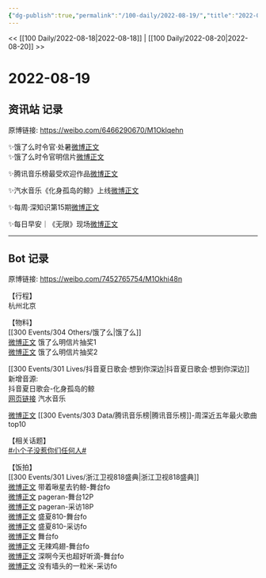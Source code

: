 ```yaml
---
{"dg-publish":true,"permalink":"/100-daily/2022-08-19/","title":"2022-08-19"}
---
```



<< [[100 Daily/2022-08-18\|2022-08-18]] | [[100 Daily/2022-08-20\|2022-08-20]] >>

# 2022-08-19

## 资讯站 记录

原博链接: https://weibo.com/6466290670/M1Oklqehn

✨饿了么时令官·处暑[微博正文](https://m.weibo.cn/6466290670/4804241325301237)  
✨饿了么时令官明信片[微博正文](https://m.weibo.cn/6466290670/4804314172494453)

✨腾讯音乐榜最受欢迎作品[微博正文](https://m.weibo.cn/6466290670/4804317439853315)

✨汽水音乐《化身孤岛的鲸》上线[微博正文](https://m.weibo.cn/6466290670/4804167715784762)

✨每周·深知识第15期[微博正文](https://m.weibo.cn/6466290670/4804168328419449)

✨每日早安｜《无限》现场[微博正文](https://m.weibo.cn/6466290670/4804090896322598)

---
## Bot 记录

原博链接: https://weibo.com/7452765754/M1Okhi48n

【行程】  
杭州北京

【物料】  
[[300 Events/304 Others/饿了么\|饿了么]]  
[微博正文](https://m.weibo.cn/7756461320/4804227194422501) 饿了么明信片抽奖1  
[微博正文](https://m.weibo.cn/7756461320/4804298989635435) 饿了么明信片抽奖2

[[300 Events/301 Lives/抖音夏日歌会·想到你深边\|抖音夏日歌会·想到你深边]] 新增音源:  
抖音夏日歌会-化身孤岛的鲸  
[网页链接](https://weibo.cn/sinaurl?u=https%3A%2F%2Fqishui.douyin.com%2Fs%2Fja6oqwj%2F) 汽水音乐

[微博正文](https://m.weibo.cn/6573096128/4804239032059358) [[300 Events/303 Data/腾讯音乐榜\|腾讯音乐榜]]-周深近五年最火歌曲top10

【相关话题】  
[#小个子没惹你们任何人#](https://s.weibo.com/weibo?q=%23%E5%B0%8F%E4%B8%AA%E5%AD%90%E6%B2%A1%E6%83%B9%E4%BD%A0%E4%BB%AC%E4%BB%BB%E4%BD%95%E4%BA%BA%23)

【饭拍】  
[[300 Events/301 Lives/浙江卫视818盛典\|浙江卫视818盛典]]  
[微博正文](https://m.weibo.cn/3246571812/4804209297852476) 带着啾星去钓鲸-舞台fo  
[微博正文](https://m.weibo.cn/7633014126/4804189299671887) pageran-舞台12P  
[微博正文](https://m.weibo.cn/7633014126/4804178964387234) pageran-采访18P  
[微博正文](https://m.weibo.cn/5926328192/4803929920242778) 盛夏810-舞台fo  
[微博正文](https://m.weibo.cn/5926328192/4804088800480359) 盛夏810-采访fo  
[微博正文](https://m.weibo.cn/7633014126/4804123490780170) 舞台fo  
[微博正文](https://m.weibo.cn/7495641082/4803996654764990) 无辣鸡翅-舞台fo  
[微博正文](https://m.weibo.cn/3123996041/4803995589674991) 深啊今天也超好听滴-舞台fo  
[微博正文](https://m.weibo.cn/6341302781/4804111462039622) 没有墙头的一粒米-采访fo
